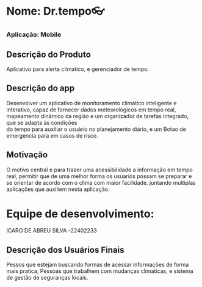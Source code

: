 # Nome: Dr.tempo👓<br>
### Aplicação: Mobile<br>
## Descrição do Produto
Aplicativo para alerta climatico, e gerenciador de tempo.<br>
## Descrição do app
Desenvolver um aplicativo de monitoramento climático inteligente e interativo, capaz de fornecer dados meteorológicos em tempo real, mapeamento dinâmico da região e um organizador de tarefas integrado, que se adapta às condições <br> do tempo para auxiliar o usuário no planejamento diário, e um Botao de emergencia para em casos de risco.<br>

## Motivação
O motivo central e para trazer uma acessibilidade a informação em tempo real, permitir que de uma melhor forma os usuarios possam se preparar e se orientar de acordo com o clima com maior facilidade. juntando multiplas aplicações que auxiliem nesta aplicação.
# Equipe de desenvolvimento:
ICARO DE ABREU SILVA -22402233

## Descrição dos Usuários Finais
Pessos que estejam buscando formas de acessar informações de forma mais pratica, Pessoas que trabalhem com mudanças climaticas, e sistema de gestão de seguranças locais.
